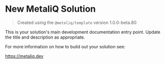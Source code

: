 # New MetaliQ Solution

> Created using the `@metaliq/template` version 1.0.0-beta.80

This is your solution's main development documentation entry point. Update the title and description as appropriate.

For more information on how to build out your solution see:

https://metaliq.dev
